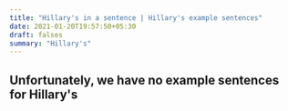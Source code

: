 ```yaml
---
title: "Hillary's in a sentence | Hillary's example sentences"
date: 2021-01-20T19:57:50+05:30
draft: falses
summary: "Hillary's"
---
```

## Unfortunately, we have no example sentences for Hillary's                 
